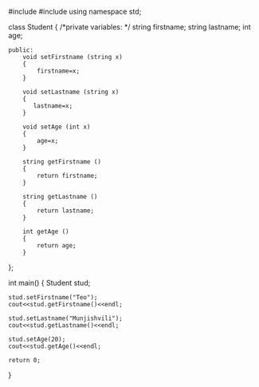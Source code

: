 #include<iostream>
#include<string>
using namespace std;

class Student
{
    /*private variables: */
        string firstname;
        string lastname;
        int age;
    
    public:
        void setFirstname (string x)
        {
            firstname=x;
        }
        
        void setLastname (string x)
        {
           lastname=x;
        }
        
        void setAge (int x)
        {
            age=x;
        }
        
        string getFirstname ()
        {
            return firstname;
        }
        
        string getLastname ()
        {
            return lastname;
        }
        
        int getAge ()
        {
            return age;
        }
};

int main()
{
    Student stud;
    
    stud.setFirstname("Teo");
    cout<<stud.getFirstname()<<endl;
    
    stud.setLastname("Munjishvili");
    cout<<stud.getLastname()<<endl;
    
    stud.setAge(20);
    cout<<stud.getAge()<<endl;
    
    return 0;
}
